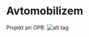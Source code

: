 # Avtomobilizem
Projekt pri OPB.
![alt tag](https://github.com/jakamun/Avtomobilska-drazba/blob/master/Diagram1.png)
